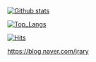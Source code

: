 [![Github stats](https://github-readme-stats.vercel.app/api?username=jrary&show_icons=true&hide_border=true)](https://github.com/jrary)


[![Top_Langs](https://github-readme-stats.vercel.app/api/top-langs/?username=jrary&layout=compact)](https://github.com/jrary)


[![Hits](https://hits.seeyoufarm.com/api/count/incr/badge.svg?url=https%3A%2F%2Fgithub.com%2Fjrary)](https://hits.seeyoufarm.com)


https://blog.naver.com/jrary
